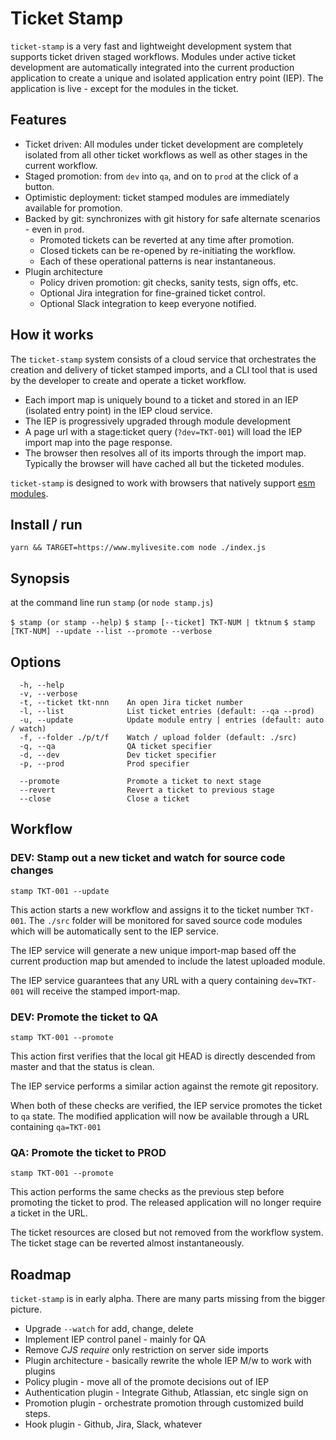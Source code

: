 # Ticket Stamp

`ticket-stamp` is a very fast and lightweight development system that supports ticket driven staged workflows. Modules under active ticket development are automatically integrated into the current production application to create a unique and isolated application entry point (IEP). The application is live - except for the modules in the ticket.

## Features

- Ticket driven: All modules under ticket development are completely isolated from all other ticket workflows as well as other stages in the current workflow.
- Staged promotion: from `dev` into `qa`, and on to `prod` at the click of a button.
- Optimistic deployment: ticket stamped modules are immediately available for promotion.
- Backed by git: synchronizes with git history for safe alternate scenarios - even in `prod`.
  - Promoted tickets can be reverted at any time after promotion.
  - Closed tickets can be re-opened by re-initiating the workflow.
  - Each of these operational patterns is near instantaneous.
- Plugin architecture
  - Policy driven promotion: git checks, sanity tests, sign offs, etc.
  - Optional Jira integration for fine-grained ticket control.
  - Optional Slack integration to keep everyone notified.

## How it works

The `ticket-stamp` system consists of a cloud service that orchestrates the creation and delivery of ticket stamped imports, and a CLI tool that is used by the developer to create and operate a ticket workflow.

- Each import map is uniquely bound to a ticket and stored in an IEP (isolated entry point) in the IEP cloud service.
- The IEP is progressively upgraded through module development
- A page url with a stage:ticket query (`?dev=TKT-001`) will load the IEP import map into the page response.
- The browser then resolves all of its imports through the import map. Typically the browser will have cached all but the
  ticketed modules.

`ticket-stamp` is designed to work with browsers that natively support [esm modules](https://developer.mozilla.org/en-US/docs/Web/JavaScript/Reference/Statements/import).

## Install / run

`yarn && TARGET=https://www.mylivesite.com node ./index.js`

## Synopsis

at the command line run `stamp` (or `node stamp.js`)

`$ stamp (or stamp --help)`
`$ stamp [--ticket] TKT-NUM | tktnum`
`$ stamp [TKT-NUM] --update --list --promote --verbose`

## Options

```
  -h, --help
  -v, --verbose
  -t, --ticket tkt-nnn    An open Jira ticket number
  -l, --list              List ticket entries (default: --qa --prod)
  -u, --update            Update module entry | entries (default: auto / watch)
  -f, --folder ./p/t/f    Watch / upload folder (default: ./src)
  -q, --qa                QA ticket specifier
  -d, --dev               Dev ticket specifier
  -p, --prod              Prod specifier

  --promote               Promote a ticket to next stage
  --revert                Revert a ticket to previous stage
  --close                 Close a ticket
```

## Workflow

### DEV: Stamp out a new ticket and watch for source code changes

`stamp TKT-001 --update`

This action starts a new workflow and assigns it to the ticket number `TKT-001`. The `./src` folder will be monitored for saved source code modules which will be automatically sent to the IEP service.

The IEP service will generate a new unique import-map based off the current production map but amended to include the latest uploaded module.

The IEP service guarantees that any URL with a query containing `dev=TKT-001` will receive the stamped import-map.

### DEV: Promote the ticket to QA

`stamp TKT-001 --promote`

This action first verifies that the local git HEAD is directly descended from master and that the status is clean.

The IEP service performs a similar action against the remote git repository.

When both of these checks are verified, the IEP service promotes the ticket to `qa` state. The modified application will now be available through a URL containing `qa=TKT-001`

### QA: Promote the ticket to PROD

`stamp TKT-001 --promote`

This action performs the same checks as the previous step before promoting the ticket to prod. The released application will no longer require a ticket in the URL.

The ticket resources are closed but not removed from the workflow system. The ticket stage can be reverted almost instantaneously.

## Roadmap

`ticket-stamp` is in early alpha. There are many parts missing from the bigger picture.

- Upgrade `--watch` for add, change, delete
- Implement IEP control panel - mainly for QA
- Remove _CJS require_ only restriction on server side imports
- Plugin architecture - basically rewrite the whole IEP M/w to work with plugins
- Policy plugin - move all of the promote decisions out of IEP
- Authentication plugin - Integrate Github, Atlassian, etc single sign on
- Promotion plugin - orchestrate promotion through customized build steps.
- Hook plugin - Github, Jira, Slack, whatever
